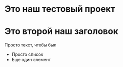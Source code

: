 # Это наш тестовый проект
# Это второй наш заголовок

Просто текст, чтобы был

- Просто список
- Еще один элемент